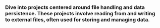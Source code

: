### Dive into projects centered around file handling and data persistence. These projects involve reading from and writing to external files, often used for storing and managing data.